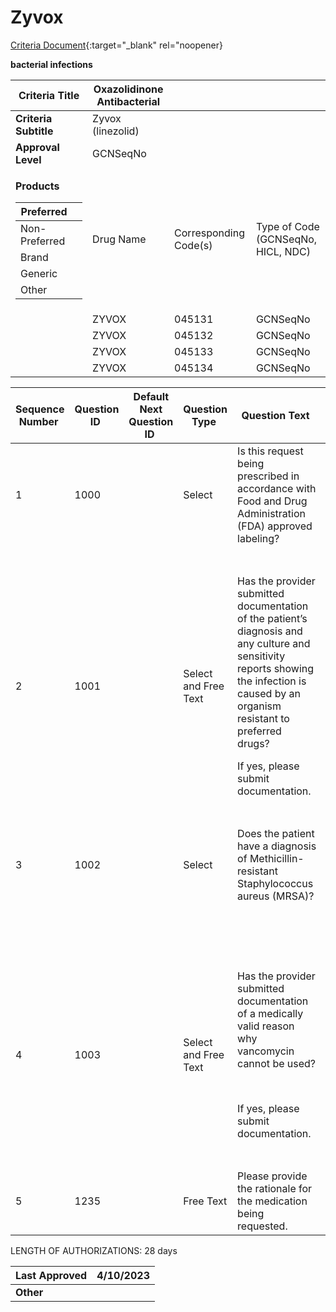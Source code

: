 # Zyvox

[Criteria Document](https://mygainwell-my.sharepoint.com/:w:/g/personal/kaelyn_dobbins_gainwelltechnologies_com/ES_GTdaj94lLgn1r__MmGXUBtU-FQk7eMx3oLhWEV-bY-A?e=8ch2mL){:target="_blank" rel="noopener}

**bacterial infections**

<table>
<thead>
<tr class="header">
<th><strong>Criteria Title</strong></th>
<th>Oxazolidinone Antibacterial</th>
<th></th>
<th></th>
</tr>
</thead>
<tbody>
<tr class="odd">
<td><strong>Criteria Subtitle</strong></td>
<td>Zyvox (linezolid)</td>
<td></td>
<td></td>
</tr>
<tr class="even">
<td><strong>Approval Level</strong></td>
<td>GCNSeqNo</td>
<td></td>
<td></td>
</tr>
<tr class="odd">
<td><p><strong>Products</strong></p>
<table>
<thead>
<tr class="header">
<th>Preferred</th>
<th></th>
</tr>
</thead>
<tbody>
<tr class="odd">
<td>Non-Preferred</td>
<td></td>
</tr>
<tr class="even">
<td>Brand</td>
<td></td>
</tr>
<tr class="odd">
<td>Generic</td>
<td></td>
</tr>
<tr class="even">
<td>Other</td>
<td></td>
</tr>
</tbody>
</table></td>
<td>Drug Name</td>
<td>Corresponding Code(s)</td>
<td>Type of Code (GCNSeqNo, HICL, NDC)</td>
</tr>
<tr class="even">
<td></td>
<td>ZYVOX</td>
<td>045131</td>
<td>GCNSeqNo</td>
</tr>
<tr class="odd">
<td></td>
<td>ZYVOX</td>
<td>045132</td>
<td>GCNSeqNo</td>
</tr>
<tr class="even">
<td></td>
<td>ZYVOX</td>
<td>045133</td>
<td>GCNSeqNo</td>
</tr>
<tr class="odd">
<td></td>
<td>ZYVOX</td>
<td>045134</td>
<td>GCNSeqNo</td>
</tr>
</tbody>
</table>

<table>
<thead>
<tr class="header">
<th><strong>Sequence Number</strong> </th>
<th><strong>Question ID</strong> </th>
<th><strong>Default Next Question ID</strong> </th>
<th><strong>Question Type</strong> </th>
<th><strong>Question Text</strong> </th>
<th><strong>Choice Text</strong> </th>
<th><strong>Next Question ID</strong> </th>
</tr>
</thead>
<tbody>
<tr class="odd">
<td>1</td>
<td>1000</td>
<td></td>
<td>Select</td>
<td>Is this request being prescribed in accordance with Food and Drug Administration (FDA) approved labeling?</td>
<td>Y</td>
<td>1001</td>
</tr>
<tr class="even">
<td></td>
<td></td>
<td></td>
<td></td>
<td></td>
<td>N</td>
<td>1235</td>
</tr>
<tr class="odd">
<td>2</td>
<td>1001</td>
<td></td>
<td>Select and Free Text</td>
<td><p>Has the provider submitted documentation of the patient’s diagnosis and any culture and sensitivity reports showing the infection is caused by an organism resistant to preferred drugs?</p>
<p>If yes, please submit documentation.  </p></td>
<td>Y</td>
<td>1002</td>
</tr>
<tr class="even">
<td></td>
<td></td>
<td></td>
<td></td>
<td></td>
<td>N</td>
<td>1235</td>
</tr>
<tr class="odd">
<td>3</td>
<td>1002</td>
<td></td>
<td>Select</td>
<td>Does the patient have a diagnosis of Methicillin-resistant Staphylococcus aureus (MRSA)?</td>
<td>Y</td>
<td>1003</td>
</tr>
<tr class="even">
<td></td>
<td></td>
<td></td>
<td></td>
<td></td>
<td>N</td>
<td>END (Pending Manual Review)</td>
</tr>
<tr class="odd">
<td>4</td>
<td>1003</td>
<td></td>
<td>Select and Free Text</td>
<td><p>Has the provider submitted documentation of a medically valid reason why vancomycin cannot be used?</p>
<p> </p>
<p>If yes, please submit documentation. </p></td>
<td>Y </td>
<td>END (Pending Manual Review)</td>
</tr>
<tr class="even">
<td></td>
<td></td>
<td></td>
<td></td>
<td></td>
<td>N </td>
<td>1235 </td>
</tr>
<tr class="odd">
<td>5</td>
<td>1235</td>
<td></td>
<td>Free Text</td>
<td>Please provide the rationale for the medication being requested. </td>
<td>END (Pending Manual Review)</td>
<td></td>
</tr>
</tbody>
</table>

LENGTH OF AUTHORIZATIONS: 28 days

| **Last Approved** | 4/10/2023 |
| ----------------- | --------- |
| **Other**         |           |
